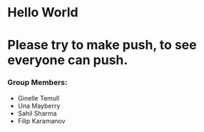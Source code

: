 # Hello World
# Please try to make push, to see everyone can push.

### Group Members:
- Ginelle Temull
- Una Mayberry
- Sahil Sharma
- Filip Karamanov
